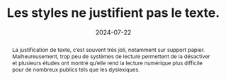 ---
N: '186'
Rubrique: Présentation
title: Les styles ne justifient pas le texte. 
detail: 
abstract: La justification de texte, c’est souvent très joli, notamment sur support papier. Malheureusement, trop peu de systèmes de lecture permettent de la désactiver et plusieurs études ont montré qu’elle rend la lecture numérique plus difficile pour de nombreux publics tels que les dyslexiques. 
categories: [" Présentation"]
agrege: O4186-E065
opquast: '4 186'
indiceebook: '65'
description: "Règle n° 065"
before: "064"
weight: "065"
after: "066"
actif: '1'
layout: rules
date: 2024-07-22
tags: ["accessibilité", ""]
objectif: ["Faciliter la lecture à l’écran, notamment pour les personnes dyslexiques.", "Améliorer l’accessibilité des contenus aux personnes handicapées."]
Meo: ["Ne pas utiliser la propriété CSS text-align avec la valeur justify, ou tout autre équivalent."]
Controle: ["Vérifier dans le code CSS l’absence de règles text-align : justify.", "Vérifier dans le code HTML l’absence d’attributs HTML align=justify."]
Source: ["Opquast"]
Referentiel: [""]
Steps: ["conception", ""]
---
